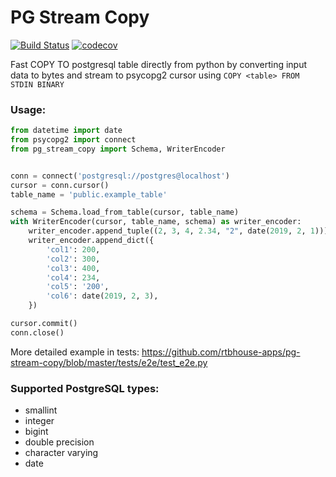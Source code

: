 # PG Stream Copy
[![Build Status](https://travis-ci.com/rtbhouse-apps/pg-stream-copy.svg?branch=master)](https://travis-ci.com/rtbhouse-apps/pg-stream-copy) [![codecov](https://codecov.io/gh/rtbhouse-apps/pg-stream-copy/branch/master/graph/badge.svg)](https://codecov.io/gh/rtbhouse-apps/pg-stream-copy)

Fast COPY TO postgresql table directly from python by converting input data to bytes and stream to psycopg2 cursor using `COPY <table> FROM STDIN BINARY`

### Usage:
```python
from datetime import date
from psycopg2 import connect
from pg_stream_copy import Schema, WriterEncoder


conn = connect('postgresql://postgres@localhost')
cursor = conn.cursor()
table_name = 'public.example_table'

schema = Schema.load_from_table(cursor, table_name)
with WriterEncoder(cursor, table_name, schema) as writer_encoder:
    writer_encoder.append_tuple((2, 3, 4, 2.34, "2", date(2019, 2, 1)))
    writer_encoder.append_dict({
        'col1': 200,
        'col2': 300,
        'col3': 400,
        'col4': 234,
        'col5': '200',
        'col6': date(2019, 2, 3),
    })

cursor.commit()
conn.close()

```

More detailed example in tests: https://github.com/rtbhouse-apps/pg-stream-copy/blob/master/tests/e2e/test_e2e.py

### Supported PostgreSQL types:
* smallint
* integer
* bigint
* double precision
* character varying
* date
